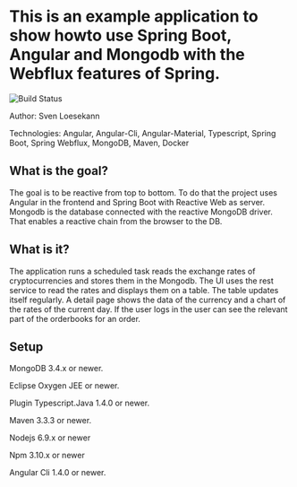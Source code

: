 # This is an example application to show howto use Spring Boot, Angular and Mongodb with the Webflux features of Spring.

![Build Status](https://travis-ci.org/Angular2Guy/AngularAndSpring.svg?branch=master)

Author: Sven Loesekann

Technologies: Angular, Angular-Cli, Angular-Material, Typescript, Spring Boot, Spring Webflux, MongoDB, Maven, Docker

## What is the goal?

The goal is to be reactive from top to bottom. To do that the project uses Angular in the frontend and Spring Boot with Reactive Web as server. Mongodb is the database connected with the reactive MongoDB driver. That enables a reactive chain from the browser to the DB. 

## What is it?

The application runs a scheduled task reads the exchange rates of cryptocurrencies and stores them in the Mongodb. The UI uses the rest service to read the rates and displays them on a table. The table updates itself regularly. A detail page shows the data of the currency and a chart of the rates of the current day. 
If the user logs in the user can see the relevant part of the orderbooks for an order.

## Setup

MongoDB 3.4.x or newer.

Eclipse Oxygen JEE or newer.

Plugin Typescript.Java 1.4.0 or newer.

Maven 3.3.3 or newer.

Nodejs 6.9.x or newer

Npm 3.10.x or newer

Angular Cli 1.4.0 or newer.


